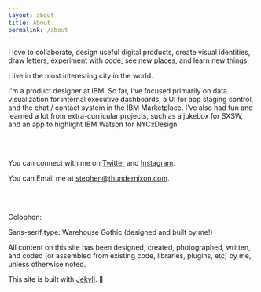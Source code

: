 ```yaml
---
layout: about
title: About
permalink: /about
---
```


I love to collaborate, design useful digital products, create visual identities, draw letters, experiment with code, see new places, and learn new things.

I live in the most interesting city in the world.

I'm a product designer at IBM. So far, I’ve focused primarily on data visualization for internal executive dashboards, a UI for app staging control, and the chat / contact system in the IBM Marketplace. I’ve also had fun and learned a lot from extra-curricular projects, such as a jukebox for SXSW, and an app to highlight IBM Watson for NYCxDesign.

<br />
<br />

You can connect with me on [Twitter](http://twitter.com/thundernixon) and [Instagram](http://instagram.com/thundernixon).

You can Email me at [stephen@thundernixon.com](mailto:stephen@thundernixon.com).

<br />
<br />

Colophon:

Sans-serif type: Warehouse Gothic (designed and built by me!)

All content on this site has been designed, created, photographed, written, and coded (or assembled from existing code, libraries, plugins, etc) by me, unless otherwise noted.

This site is built with [Jekyll](https://jekyllrb.com/). 🤘
